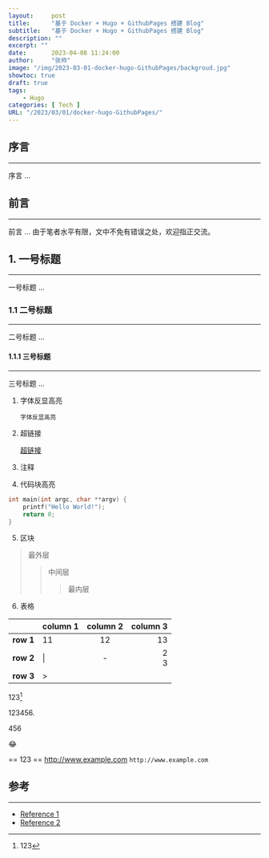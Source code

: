 ```yaml
---
layout:     post
title:      "基于 Docker + Hugo + GithubPages 搭建 Blog"
subtitle:   "基于 Docker + Hugo + GithubPages 搭建 Blog"
description: ""
excerpt: ""
date:       2023-04-08 11:24:00
author:     "张帅"
image: "/img/2023-03-01-docker-hugo-GithubPages/backgroud.jpg"
showtoc: true
draft: true
tags:
    - Hugo
categories: [ Tech ]
URL: "/2023/03/01/docker-hugo-GithubPages/"
---
```


## 序言
- - -
序言 ...

## 前言
- - -
前言 ...
由于笔者水平有限，文中不免有错误之处，欢迎指正交流。

## 1. 一号标题
- - -
一号标题 ...

### 1.1 二号标题
- - -
二号标题 ...

#### 1.1.1 三号标题
- - -
三号标题 ...

1. 字体反显高亮

    `字体反显高亮`

2. 超链接

    [超链接](https://)

3. 注释

    [comment]: #1-一号标题 (注释 ...)
    [comment]: #11-二号标题 (注释 ...)
    [comment]: #111-三号标题 (注释 ...)
    [comment]: # (注释 ...)
    <!-- 这是注释 -->

4. 代码块高亮

```c {linenos=table, linenostart=1, hl_lines=[2 "2-2"]}
int main(int argc, char **argv) {
    printf("Hello World!");
    return 0;
}
```
5. 区块

> 最外层
>> 中间层
>>> 最内层

6. 表格


|| column 1 | column 2 | column 3 |
|---|:---|:---:|---:|
| **row 1** | 11 | 12 | 13 |
| **row 2** | &#124; | - | 2 <br /> 3 |
| **row 3** | >| |

123[^1]

[^1]: 123

123456.<p> 456

:joy:

== 123 ==
http://www.example.com
`http://www.example.com`


## 参考
- - -
* [Reference 1](https://)
* [Reference 2](https://)